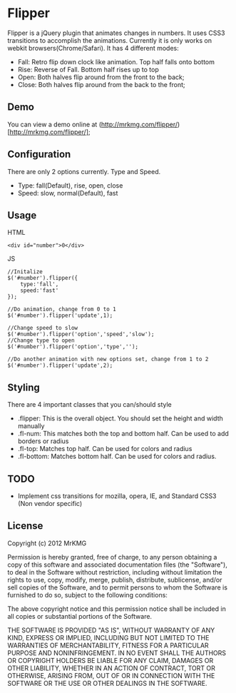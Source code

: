 Flipper
=======

Flipper is a jQuery plugin that animates changes in numbers. It uses CSS3 transitions to
accomplish the animations. Currently it is only works on webkit browsers(Chrome/Safari).
It has 4 different modes:

- Fall: Retro flip down clock like animation. Top half falls onto bottom
- Rise: Reverse of Fall. Bottom half rises up to top
- Open: Both halves flip around from the front to the back;
- Close: Both halves flip around from the back to the front;

Demo
----

You can view a demo online at (http://mrkmg.com/flipper/)[http://mrkmg.com/flipper/];

Configuration
-------------

There are only 2 options currently. Type and Speed.

- Type: fall(Default), rise, open, close
- Speed: slow, normal(Default), fast

Usage
-----


HTML

    <div id="number">0</div>

JS

    //Initalize
    $('#number').flipper({
        type:'fall',
        speed:'fast'
    });

    //Do animation, change from 0 to 1
    $('#number').flipper('update',1);

    //Change speed to slow
    $('#number').flipper('option','speed','slow');
    //Change type to open
    $('#number').flipper('option','type','');

    //Do another animation with new options set, change from 1 to 2
    $('#number').flipper('update',2);

Styling
--------

There are 4 important classes that you can/should style
- .flipper: This is the overall object. You should set the height and width manually
- .fl-num: This matches both the top and bottom half. Can be used to add borders or radius
- .fl-top: Matches top half. Can be used for colors and radius
- .fl-bottom: Matches bottom half. Can be used for colors and radius.

TODO
----

- Implement css transitions for mozilla, opera, IE, and Standard CSS3 (Non vendor specific)


License
-------

Copyright (c) 2012 MrKMG

Permission is hereby granted, free of charge, to any person obtaining a copy of this software and associated documentation files (the "Software"), to deal in the Software without restriction, including without limitation the rights to use, copy, modify, merge, publish, distribute, sublicense, and/or sell copies of the Software, and to permit persons to whom the Software is furnished to do so, subject to the following conditions:

The above copyright notice and this permission notice shall be included in all copies or substantial portions of the Software.

THE SOFTWARE IS PROVIDED "AS IS", WITHOUT WARRANTY OF ANY KIND, EXPRESS OR IMPLIED, INCLUDING BUT NOT LIMITED TO THE WARRANTIES OF MERCHANTABILITY, FITNESS FOR A PARTICULAR PURPOSE AND NONINFRINGEMENT. IN NO EVENT SHALL THE AUTHORS OR COPYRIGHT HOLDERS BE LIABLE FOR ANY CLAIM, DAMAGES OR OTHER LIABILITY, WHETHER IN AN ACTION OF CONTRACT, TORT OR OTHERWISE, ARISING FROM, OUT OF OR IN CONNECTION WITH THE SOFTWARE OR THE USE OR OTHER DEALINGS IN THE SOFTWARE.
